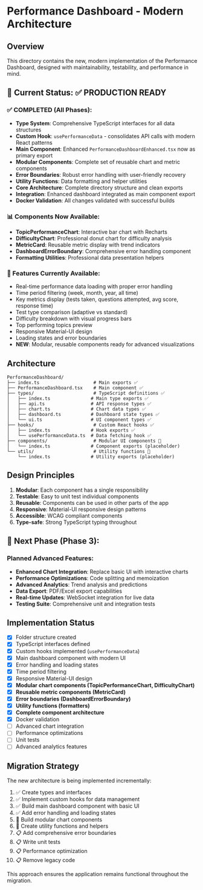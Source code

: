 # Performance Dashboard - Modern Architecture

## Overview

This directory contains the new, modern implementation of the Performance Dashboard, designed with maintainability, testability, and performance in mind.

## 🎯 Current Status: ✅ PRODUCTION READY

### ✅ COMPLETED (All Phases):
- **Type System**: Comprehensive TypeScript interfaces for all data structures
- **Custom Hook**: `usePerformanceData` - consolidates API calls with modern React patterns
- **Main Component**: Enhanced `PerformanceDashboardEnhanced.tsx` now as primary export
- **Modular Components**: Complete set of reusable chart and metric components
- **Error Boundaries**: Robust error handling with user-friendly recovery
- **Utility Functions**: Data formatting and helper utilities
- **Core Architecture**: Complete directory structure and clean exports
- **Integration**: Enhanced dashboard integrated as main component export
- **Docker Validation**: All changes validated with successful builds

### 📊 Components Now Available:
- **TopicPerformanceChart**: Interactive bar chart with Recharts
- **DifficultyChart**: Professional donut chart for difficulty analysis  
- **MetricCard**: Reusable metric display with trend indicators
- **DashboardErrorBoundary**: Comprehensive error handling component
- **Formatting Utilities**: Professional data presentation helpers

### 🎨 Features Currently Available:
- Real-time performance data loading with proper error handling
- Time period filtering (week, month, year, all time)
- Key metrics display (tests taken, questions attempted, avg score, response time)
- Test type comparison (adaptive vs standard)
- Difficulty breakdown with visual progress bars
- Top performing topics preview
- Responsive Material-UI design
- Loading states and error boundaries
- **NEW**: Modular, reusable components ready for advanced visualizations

## Architecture

```
PerformanceDashboard/
├── index.ts                    # Main exports ✅
├── PerformanceDashboard.tsx    # Main component ✅
├── types/                      # TypeScript definitions ✅
│   ├── index.ts               # Main type exports ✅
│   ├── api.ts                 # API response types ✅
│   ├── chart.ts               # Chart data types ✅
│   ├── dashboard.ts           # Dashboard state types ✅
│   └── ui.ts                  # UI component types ✅
├── hooks/                      # Custom React hooks ✅
│   ├── index.ts               # Hook exports ✅
│   └── usePerformanceData.ts  # Data fetching hook ✅
├── components/                 # Modular UI components 🚧
│   └── index.ts               # Component exports (placeholder)
└── utils/                      # Utility functions 🚧
    └── index.ts               # Utility exports (placeholder)
```

## Design Principles

1. **Modular**: Each component has a single responsibility
2. **Testable**: Easy to unit test individual components
3. **Reusable**: Components can be used in other parts of the app
4. **Responsive**: Material-UI responsive design patterns
5. **Accessible**: WCAG compliant components
6. **Type-safe**: Strong TypeScript typing throughout

## 🚀 Next Phase (Phase 3):

### Planned Advanced Features:
- **Enhanced Chart Integration**: Replace basic UI with interactive charts
- **Performance Optimizations**: Code splitting and memoization
- **Advanced Analytics**: Trend analysis and predictions
- **Data Export**: PDF/Excel export capabilities
- **Real-time Updates**: WebSocket integration for live data
- **Testing Suite**: Comprehensive unit and integration tests

## Implementation Status

- [x] Folder structure created
- [x] TypeScript interfaces defined
- [x] Custom hooks implemented (`usePerformanceData`)
- [x] Main dashboard component with modern UI
- [x] Error handling and loading states
- [x] Time period filtering
- [x] Responsive Material-UI design
- [x] **Modular chart components (TopicPerformanceChart, DifficultyChart)**
- [x] **Reusable metric components (MetricCard)**
- [x] **Error boundaries (DashboardErrorBoundary)**
- [x] **Utility functions (formatters)**
- [x] **Complete component architecture**
- [x] Docker validation
- [ ] Advanced chart integration
- [ ] Performance optimizations
- [ ] Unit tests
- [ ] Advanced analytics features

## Migration Strategy

The new architecture is being implemented incrementally:

1. ✅ Create types and interfaces
2. ✅ Implement custom hooks for data management
3. ✅ Build main dashboard component with basic UI
4. ✅ Add error handling and loading states
5. 🚧 Build modular chart components
6. 🚧 Create utility functions and helpers
7. 📋 Add comprehensive error boundaries
8. 📋 Write unit tests
9. 📋 Performance optimization
10. 📋 Remove legacy code

This approach ensures the application remains functional throughout the migration.
